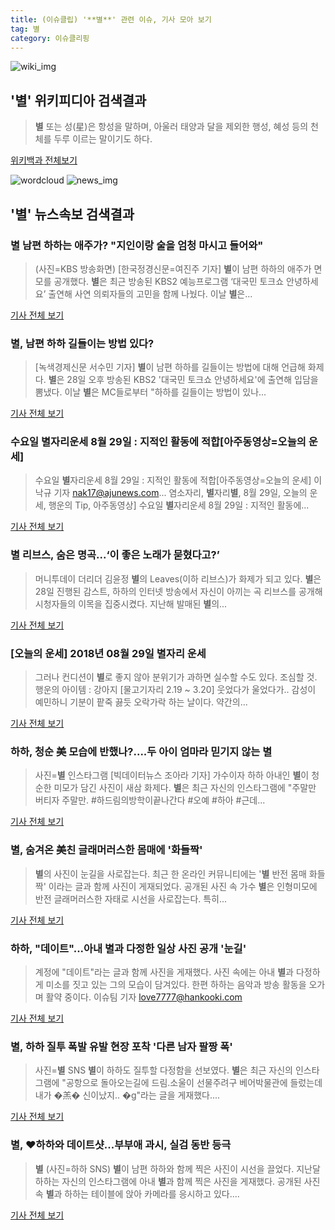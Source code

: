 ```yaml
---
title: (이슈클립) '**별**' 관련 이슈, 기사 모아 보기
tag: 별
category: 이슈클리핑
---
```

![wiki_img](https://user-images.githubusercontent.com/42597476/44503234-41136a80-a6d0-11e8-9071-6fc6418eafe4.png)
## **'**별**'** 위키피디아 검색결과
>**별** 또는 성(星)은 항성을 말하며, 아울러 태양과 달을 제외한 행성, 혜성 등의 천체를 두루 이르는 말이기도 하다.

<a href="https://ko.wikipedia.org/wiki/별" target="_blank">위키백과 전체보기</a>

![wordcloud](https://s3.ap-northeast-2.amazonaws.com/lyrics101-wordcloud/2018-08-29-1535475949.png)
![news_img](https://user-images.githubusercontent.com/42597476/44507050-1206f400-a6e4-11e8-8d98-7ffbfebb353f.png)
## **'**별**'** 뉴스속보 검색결과
### **별** 남편 하하는 애주가? "지인이랑 술을 엄청 마시고 들어와"

>(사진=KBS 방송화면) [한국정경신문=여진주 기자] **별**이 남편 하하의 애주가 면모를 공개했다. **별**은 최근 방송된 KBS2 예능프로그램 ‘대국민 토크쇼 안녕하세요’ 출연해 사연 의뢰자들의 고민을 함께 나눴다. 이날 **별**은...

<a href="http://kpenews.com/Board.aspx?BoardNo=18162" target="_blank">기사 전체 보기</a>

### **별**, 남편 하하 길들이는 방법 있다?

>[녹색경제신문 서수민 기자] **별**이 남편 하하를 길들이는 방법에 대해 언급해 화제다. **별**은 28일 오후 방송된 KBS2 '대국민 토크쇼 안녕하세요'에 출연해 입담을 뽐냈다. 이날 **별**은 MC들로부터 "하하를 길들이는 방법이 있나...

<a href="http://www.greened.kr/news/articleView.html?idxno=73321" target="_blank">기사 전체 보기</a>

### 수요일 **별**자리운세 8월 29일 : 지적인 활동에 적합[아주동영상=오늘의 운세]

>수요일 **별**자리운세 8월 29일 : 지적인 활동에 적합[아주동영상=오늘의 운세] 이낙규 기자 nak17@ajunews.com... 염소자리, **별**자리**별**, 8월 29일, 오늘의 운세, 행운의 Tip, 아주동영상]  수요일 **별**자리운세 8월 29일 : 지적인 활동에...

<a href="http://www.ajunews.com/view/20180828083458399" target="_blank">기사 전체 보기</a>

### **별** 리브스, 숨은 명곡...‘이 좋은 노래가 묻혔다고?’

>머니투데이 더리더 김윤정 **별**의 Leaves(이하 리브스)가 화제가 되고 있다. **별**은 28일 진행된 감스트, 하하의 인터넷 방송에서 자신이 아끼는 곡 리브스를 공개해 시청자들의 이목을 집중시켰다. 지난해 발매된 **별**의...

<a href="http://theleader.mt.co.kr/articleView.html?no=2018082901317813129" target="_blank">기사 전체 보기</a>

### [오늘의 운세] 2018년 08월 29일 **별**자리 운세

>그러나 컨디션이 **별**로 좋지 않아 분위기가 과하면 실수할 수도 있다. 조심할 것. 행운의 아이템 : 강아지 [물고기자리 2.19 ~ 3.20] 웃었다가 울었다가.. 감성이 예민하니 기분이 팥죽 끓듯 오락가락 하는 날이다. 약간의...

<a href="http://www.ytn.co.kr/_ln/0121_201808290000000002" target="_blank">기사 전체 보기</a>

### 하하, 청순 美 모습에 반했나?....두 아이 엄마라 믿기지 않는 **별**

>사진=**별** 인스타그램 [빅데이터뉴스 조아라 기자] 가수이자 하하 아내인 **별**이 청순한 미모가 담긴 사진이 새삼 화제다. **별**은 최근 자신의 인스타그램에 "주말만 버티자 주말만. #하드림의방학이끝나간다 #오예 #하아 #근데...

<a href="http://www.thebigdata.co.kr/view.php?ud=201808282345007513c2f6b121bc_23" target="_blank">기사 전체 보기</a>

### **별**, 숨겨온 美친 글래머러스한 몸매에 '화들짝'

>**별**의 사진이 눈길을 사로잡는다. 최근 한 온라인 커뮤니티에는 '**별** 반전 몸매 화들짝' 이라는 글과 함께 사진이 게재되었다. 공개된 사진 속 가수 **별**은 인형미모에 반전 글래머러스한 자태로 시선을 사로잡는다. 특히...

<a href="http://www.joongdo.co.kr/main/view.php?key=20180829000126032" target="_blank">기사 전체 보기</a>

### 하하, "데이트"...아내 **별**과 다정한 일상 사진 공개 '눈길'

>계정에 "데이트"라는 글과 함께 사진을 게재했다. 사진 속에는 아내 **별**과 다정하게 미소를 짓고 있는 그의 모습이 담겨있다. 한편 하하는 음악과 방송 활동을 오가며 활약 중이다. 이슈팀 기자 love7777@hankooki.com

<a href="http://daily.hankooki.com/lpage/entv/201808/dh20180828224501139020.htm" target="_blank">기사 전체 보기</a>

### **별**, 하하 질투 폭발 유발 현장 포착 '다른 남자 팔짱 폭'

>사진=**별** SNS **별**이 하하도 질투할 다정함을 선보였다. **별**은 최근 자신의 인스타그램에 "공항으로 돌아오는길에 드림.소울이 선물주려구 베어박물관에 들렀는데 내가 �羔� 신이났지.. �g"라는 글을 게재했다....

<a href="http://www.nextdaily.co.kr/news/article.html?id=20180829800007" target="_blank">기사 전체 보기</a>

### **별**, ♥하하와 데이트샷...부부애 과시, 실검 동반 등극

>**별** (사진=하하 SNS) **별**이 남편 하하와 함께 찍은 사진이 시선을 끌었다. 지난달 하하는 자신의 인스타그램에 아내 **별**과 함께 찍은 사진을 게재했다. 공개된 사진 속 **별**과 하하는 테이블에 앉아 카메라를 응시하고 있다....

<a href="http://news.hankyung.com/article/201808297225I" target="_blank">기사 전체 보기</a>


